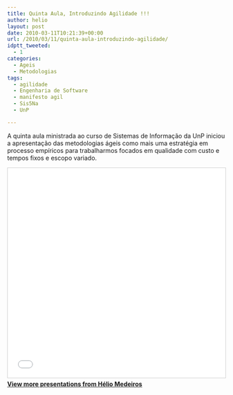 ```yaml
---
title: Quinta Aula, Introduzindo Agilidade !!!
author: helio
layout: post
date: 2010-03-11T10:21:39+00:00
url: /2010/03/11/quinta-aula-introduzindo-agilidade/
idptt_tweeted:
  - 1
categories:
  - Ageis
  - Metodologias
tags:
  - agilidade
  - Engenharia de Software
  - manifesto agil
  - Sis5Na
  - UnP

---
```

A quinta aula ministrada ao curso de Sistemas de Informação da UnP iniciou a apresentação das metodologias ágeis como mais uma estratégia em processo empíricos para trabalharmos focados em qualidade com custo e tempos fixos e escopo variado.

<div style="margin-bottom: 20px;">
<iframe src="//www.slideshare.net/slideshow/embed_code/key/3392936"
        width="595"
        height="485"
        frameborder="0"
        marginwidth="0"
        marginheight="0"
        scrolling="no"
        style="border:1px solid #CCC; border-width:1px; margin-bottom:5px; max-width: 100%;"
        allowfullscreen>
</iframe>
<div style="margin-bottom:5px">
    <strong><a href="//www.slideshare.net/heliomedeiros" target="_blank">View more presentations from Hélio Medeiros</a></strong>
</div>
</div>